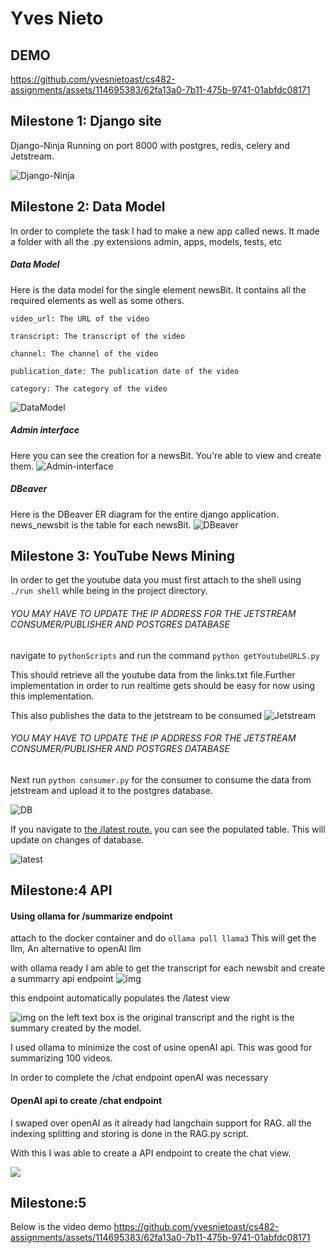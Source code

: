 # Yves Nieto

## DEMO
https://github.com/yvesnietoast/cs482-assignments/assets/114695383/62fa13a0-7b11-475b-9741-01abfdc08171

## Milestone 1: Django site

Django-Ninja Running on port 8000 with postgres, redis, celery and Jetstream.


![Django-Ninja](./assets/imgs/django-ninja.png)

## Milestone 2: Data Model

In order to complete the task I had to make a new app called news. It made a folder with all the .py extensions admin, apps, models, tests, etc
##### Data Model
Here is the data model for the single element newsBit. It contains all the required elements as well as some others.
```
video_url: The URL of the video

transcript: The transcript of the video

channel: The channel of the video

publication_date: The publication date of the video

category: The category of the video
```

![DataModel](./assets/imgs/datamodel.png)

##### Admin interface
Here you can see the creation for a newsBit. You're able to view and create them.
![Admin-interface](./assets/imgs/admin.png)

##### DBeaver
Here is the DBeaver ER diagram for the entire django application. news_newsbit is the table for each newsBit.
![DBeaver](./assets/imgs/dbeaver.png)

## Milestone 3: YouTube News Mining



In order to get the youtube data you must first attach to the shell using ``` ./run shell``` while being in the project directory.
###### YOU MAY HAVE TO UPDATE THE IP ADDRESS FOR THE JETSTREAM CONSUMER/PUBLISHER AND POSTGRES DATABASE 
navigate to ``` pythonScripts ``` and run the command ``` python getYoutubeURLS.py ```

This should retrieve all the youtube data from the links.txt file.Further implementation in order to run realtime gets should be easy for now using this implementation.

This also publishes the data to the jetstream to be consumed
![Jetstream](./assets/imgs/jetstream.png)


###### YOU MAY HAVE TO UPDATE THE IP ADDRESS FOR THE JETSTREAM CONSUMER/PUBLISHER AND POSTGRES DATABASE 
Next run ``` python consumer.py ``` for the consumer to consume the data from jetstream and upload it to the postgres database.

![DB](./assets/imgs/databaseafterconsumer.png)

If you navigate to [the /latest route.](http://localhost:8000/latest/) you can see the populated table. This will update on changes of database.

![latest](./assets/imgs/latest.png)

## Milestone:4 API

#### Using ollama for /summarize endpoint
attach to the docker container and do ```ollama pull llama3```
This will get the llm, An alternative to openAI llm

with ollama ready I am able to get the transcript for each newsbit and create a summarry api endpoint
![img](./summarize.png)

this endpoint automatically populates the /latest view 

![img](./newLatest.png)
on the left text box is the original transcript and the right is the summary created by the model.

I used ollama to minimize the cost of usine openAI api. This was good for summarizing 100 videos.

In order to complete the /chat endpoint openAI was necessary

#### OpenAI api to create /chat endpoint

I swaped over openAI as it already had langchain support for RAG.
all the indexing splitting and storing is done in the RAG.py script. 

With this I was able to create a API endpoint to create the chat view.

![](./chat.png)

## Milestone:5

Below is the video demo
https://github.com/yvesnietoast/cs482-assignments/assets/114695383/62fa13a0-7b11-475b-9741-01abfdc08171
